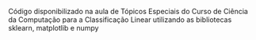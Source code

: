 Código disponibilizado na aula de Tópicos Especiais do Curso de Ciência da Computação para a Classificação Linear utilizando as bibliotecas sklearn, matplotlib e numpy